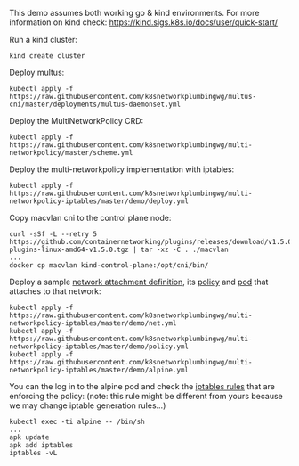 
This demo assumes both working go & kind environments. For more information on
kind check:
https://kind.sigs.k8s.io/docs/user/quick-start/

Run a kind cluster:
```
kind create cluster
```

Deploy multus:
```
kubectl apply -f https://raw.githubusercontent.com/k8snetworkplumbingwg/multus-cni/master/deployments/multus-daemonset.yml
```

Deploy the MultiNetworkPolicy CRD:
```
kubectl apply -f https://raw.githubusercontent.com/k8snetworkplumbingwg/multi-networkpolicy/master/scheme.yml
```

Deploy the multi-networkpolicy implementation with iptables:
```
kubectl apply -f https://raw.githubusercontent.com/k8snetworkplumbingwg/multi-networkpolicy-iptables/master/demo/deploy.yml 
```

Copy macvlan cni to the control plane node:
```
curl -sSf -L --retry 5 https://github.com/containernetworking/plugins/releases/download/v1.5.0/cni-plugins-linux-amd64-v1.5.0.tgz | tar -xz -C . ./macvlan
...
docker cp macvlan kind-control-plane:/opt/cni/bin/
```

Deploy a sample [network attachment definition](demo/net.yml), its
[policy](demo/policy.yml) and [pod](demo/alpine.yml) that attaches to that
network:
```
kubectl apply -f https://raw.githubusercontent.com/k8snetworkplumbingwg/multi-networkpolicy-iptables/master/demo/net.yml
kubectl apply -f https://raw.githubusercontent.com/k8snetworkplumbingwg/multi-networkpolicy-iptables/master/demo/policy.yml
kubectl apply -f https://raw.githubusercontent.com/k8snetworkplumbingwg/multi-networkpolicy-iptables/master/demo/alpine.yml
```

You can the log in to the alpine pod and check the
[iptables rules](demo/iptables.log) that are enforcing the policy:
(note: this rule might be different from yours because we may change iptable generation rules...)

```
kubectl exec -ti alpine -- /bin/sh
...
apk update
apk add iptables
iptables -vL
```
